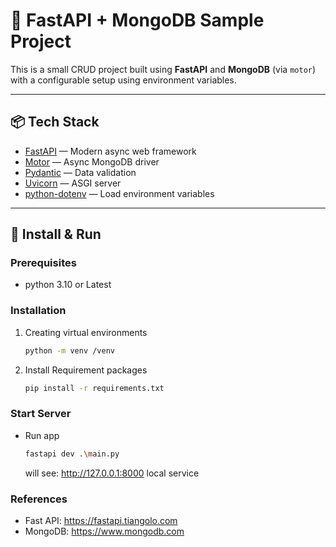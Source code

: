 # 🚀 FastAPI + MongoDB Sample Project

This is a small CRUD project built using **FastAPI** and **MongoDB** (via `motor`) with a configurable setup using environment variables.

---

## 📦 Tech Stack

- [FastAPI](https://fastapi.tiangolo.com/) — Modern async web framework
- [Motor](https://motor.readthedocs.io/) — Async MongoDB driver
- [Pydantic](https://docs.pydantic.dev/) — Data validation
- [Uvicorn](https://www.uvicorn.org/) — ASGI server
- [python-dotenv](https://pypi.org/project/python-dotenv/) — Load environment variables

---
## 🧪 Install & Run

### Prerequisites

* python 3.10 or Latest 


### Installation

1. Creating virtual environments
    
    ```sh
    python -m venv /venv
    ```
3. Install Requirement packages
   
    ```sh
    pip install -r requirements.txt
    ```

### Start Server
* Run app
	
	```sh
    fastapi dev .\main.py
    ```
   will see: http://127.0.0.1:8000 local service

### References

  * Fast API: https://fastapi.tiangolo.com
  * MongoDB: https://www.mongodb.com
   
